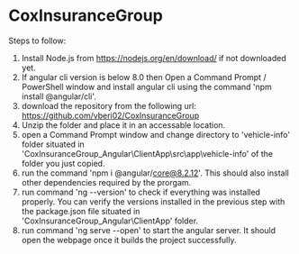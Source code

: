 # CoxInsuranceGroup


Steps to follow:
1) Install Node.js from https://nodejs.org/en/download/ if not downloaded yet.
2) If angular cli version is below 8.0 then Open a Command Prompt / PowerShell window and install angular cli using the command 'npm install @angular/cli'.
3) download the repository from the following url:
https://github.com/vberi02/CoxInsuranceGroup
4) Unzip the folder and place it in an accessable location.
5) open a Command Prompt window and change directory to 'vehicle-info' folder situated in 'CoxInsuranceGroup_Angular\ClientApp\src\app\vehicle-info' of the folder you just copied.
6) run the command 'npm i @angular/core@8.2.12'. This should also install other dependencies required by the prorgam.
7) run command 'ng --version' to check if everything was installed properly. You can verify the versions installed in the previous step with the package.json file situated in 'CoxInsuranceGroup_Angular\ClientApp' folder.
8) run command 'ng serve --open' to start the angular server. It should open the webpage once it builds the project successfully.



